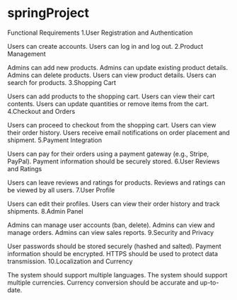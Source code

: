 # springProject

Functional Requirements
1.User Registration and Authentication

Users can create accounts.
Users can log in and log out.
2.Product Management

Admins can add new products.
Admins can update existing product details.
Admins can delete products.
Users can view product details.
Users can search for products.
3.Shopping Cart

Users can add products to the shopping cart.
Users can view their cart contents.
Users can update quantities or remove items from the cart.
4.Checkout and Orders

Users can proceed to checkout from the shopping cart.
Users can view their order history.
Users receive email notifications on order placement and shipment.
5.Payment Integration

Users can pay for their orders using a payment gateway (e.g., Stripe, PayPal).
Payment information should be securely stored.
6.User Reviews and Ratings

Users can leave reviews and ratings for products.
Reviews and ratings can be viewed by all users.
7.User Profile

Users can edit their profiles.
Users can view their order history and track shipments.
8.Admin Panel

Admins can manage user accounts (ban, delete).
Admins can view and manage orders.
Admins can view sales reports.
9.Security and Privacy

User passwords should be stored securely (hashed and salted).
Payment information should be encrypted.
HTTPS should be used to protect data transmission.
10.Localization and Currency

The system should support multiple languages.
The system should support multiple currencies.
Currency conversion should be accurate and up-to-date.
